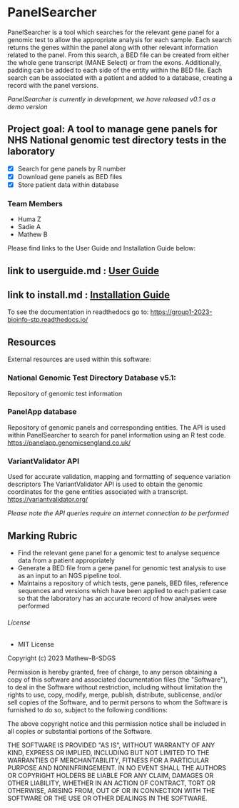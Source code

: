 # PanelSearcher

PanelSearcher is a tool which searches for the relevant gene panel for a genomic test to allow the appropriate analysis for each sample.
Each search returns the genes within the panel along with other relevant information related to the panel. From this search, a BED file 
can be created from either the whole gene transcript (MANE Select) or from the exons. Additionally, padding can be added to each side of
the entity within the BED file. Each search can be associated with a patient and added to a database, creating a record with the panel
versions.

*PanelSearcher is currently in development, we have released v0.1 as a demo version*

## Project goal: A tool to manage gene panels for NHS National genomic test directory tests in the laboratory
- [x] Search for gene panels by R number 
- [x] Download gene panels as BED files
- [x] Store patient data within database

### Team Members
- Huma Z
- Sadie A
- Mathew B

Please find links to the User Guide and Installation Guide below:
## link to userguide.md :  [User Guide](/USERGUIDE.md)
## link to install.md : [Installation Guide](/INSTALL.md)

To see the documentation in readthedocs go to: https://group1-2023-bioinfo-stp.readthedocs.io/

## Resources

External resources are used within this software:

### National Genomic Test Directory Database v5.1:
Repository of genomic test information

### PanelApp database
Repository of genomic panels and corresponding entities.
The API is used within PanelSearcher to search for panel information
using an R test code.
https://panelapp.genomicsengland.co.uk/ 

### VariantValidator API
Used for accurate validation, mapping and formatting of sequence variation descriptors
The VariantValidator API is used to obtain the genomic coordinates for the gene entities
associated with a transcript.
https://variantvalidator.org/

*Please note the API queries require an internet connection to be performed*

## Marking Rubric

- Find the relevant gene panel for a genomic test to analyse sequence data from a patient appropriately
- Generate a BED file from a gene panel for genomic test analysis to use as an input to an NGS pipeline tool.
- Maintains a repository of which tests, gene panels, BED files, reference sequences and versions which have been applied to each patient case so that the laboratory has an accurate record of how analyses were performed

###### License 

- MIT License

Copyright (c) 2023 Mathew-B-SDGS

Permission is hereby granted, free of charge, to any person obtaining a copy
of this software and associated documentation files (the "Software"), to deal
in the Software without restriction, including without limitation the rights
to use, copy, modify, merge, publish, distribute, sublicense, and/or sell
copies of the Software, and to permit persons to whom the Software is
furnished to do so, subject to the following conditions:

The above copyright notice and this permission notice shall be included in all
copies or substantial portions of the Software.

THE SOFTWARE IS PROVIDED "AS IS", WITHOUT WARRANTY OF ANY KIND, EXPRESS OR
IMPLIED, INCLUDING BUT NOT LIMITED TO THE WARRANTIES OF MERCHANTABILITY,
FITNESS FOR A PARTICULAR PURPOSE AND NONINFRINGEMENT. IN NO EVENT SHALL THE
AUTHORS OR COPYRIGHT HOLDERS BE LIABLE FOR ANY CLAIM, DAMAGES OR OTHER
LIABILITY, WHETHER IN AN ACTION OF CONTRACT, TORT OR OTHERWISE, ARISING FROM,
OUT OF OR IN CONNECTION WITH THE SOFTWARE OR THE USE OR OTHER DEALINGS IN THE
SOFTWARE.
